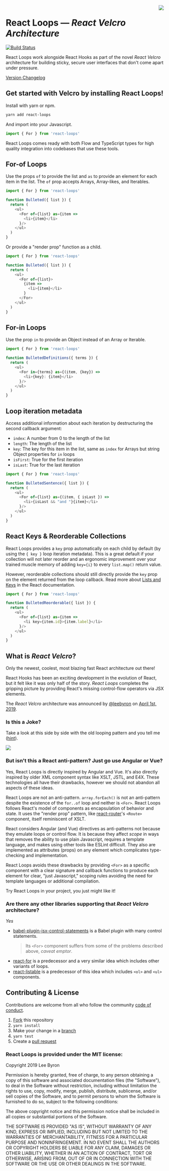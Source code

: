 <img align="right" src="assets/hook-and-loop.gif">

# React Loops — _React Velcro Architecture_

[![Build Status](https://travis-ci.com/leebyron/react-loops.svg?branch=master)](https://travis-ci.com/leebyron/react-loops)

React Loops work alongside React Hooks as part of the novel _React Velcro_
architecture for building sticky, secure user interfaces that don't come apart
under pressure.

[Version Changelog](https://github.com/leebyron/react-loops/releases)

## Get started with Velcro by installing React Loops!

Install with yarn or npm.

```sh
yarn add react-loops
```

And import into your Javascript.

```js
import { For } from 'react-loops'
```

React Loops comes ready with both Flow and TypeScript types for high quality
integration into codebases that use these tools.

## For-of Loops

Use the props `of` to provide the list and `as` to provide an element for
each item in the list. The `of` prop accepts Arrays, Array-likes,
and Iterables.

```js
import { For } from 'react-loops'

function Bulleted({ list }) {
  return (
    <ul>
      <For of={list} as={item =>
        <li>{item}</li>
      }/>
    </ul>
  )
}
```

Or provide a "render prop" function as a child.

```js
import { For } from 'react-loops'

function Bulleted({ list }) {
  return (
    <ul>
      <For of={list}>
        {item =>
          <li>{item}</li>
        }
      </For>
    </ul>
  )
}
```

## For-in Loops

Use the prop `in` to provide an Object instead of an Array or Iterable.

```js
import { For } from 'react-loops'

function BulletedDefinitions({ terms }) {
  return (
    <ul>
      <For in={terms} as={(item, {key}) =>
        <li>{key}: {item}</li>
      }/>
    </ul>
  )
}
```

## Loop iteration metadata

Access additional information about each iteration by destructuring the
second callback argument:

- `index`: A number from 0 to the length of the list
- `length`: The length of the list
- `key`: The key for this item in the list, same as `index` for Arrays
         but string Object properties for `in` loops
- `isFirst`: True for the first iteration
- `isLast`: True for the last iteration

```js
import { For } from 'react-loops'

function BulletedSentence({ list }) {
  return (
    <ul>
      <For of={list} as={(item, { isLast }) =>
        <li>{isLast && "and "}{item}</li>
      }/>
    </ul>
  )
}
```

## React Keys & Reorderable Collections

React Loops provides a `key` prop automatically on each child by default (by
using the `{ key }` loop iteration metadata). This is a great default if your
collection will not later reorder and an ergonomic improvement over your trained muscle memory of adding `key={i}` to every `list.map()` return value.

However, reorderable collections should still directly provide the `key` prop on
the element returned from the loop callback. Read more about [Lists and Keys](https://reactjs.org/docs/lists-and-keys.html) in the React documentation.

```js
import { For } from 'react-loops'

function BulletedReorderable({ list }) {
  return (
    <ul>
      <For of={list} as={item =>
        <li key={item.id}>{item.label}</li>
      }/>
    </ul>
  )
}
```


## What is _React Velcro_?

Only the newest, coolest, most blazing fast React architecture out there!

React Hooks has been an exciting development in the evolution of React, but it
felt like it was only half of the story. _React Loops_ completes the gripping
picture by providing React's missing control-flow operators via JSX elements.

The _React Velcro_ architecture was announced by [@leebyron](https://github.com/leebyron/) on [April 1st, 2019](https://twitter.com/leeb/status/1112867350389219328).

### Is this a Joke?

Take a look at this side by side with the old looping pattern and you tell me ([hint](https://media.giphy.com/media/l2SqbYoAwd3KK1wli/giphy.gif)).

<img src="assets/loops-vs-mapkeys.png">

### But isn't this a React anti-pattern? Just go use Angular or Vue?

Yes, React Loops is directly inspired by Angular and Vue. It's also directly
inspired by older XML component syntax like XSLT, JSTL, and E4X. These
technologies all have their drawbacks, however we should not abandon all aspects
of these ideas.

React Loops are not an anti-pattern. `array.forEach()` is not an anti-pattern
despite the existence of the `for..of` loop and neither is `<For>`. React
Loops follows React's model of components as encapsulation of behavior and
state. It uses the "render prop" pattern, like
[react-router](https://github.com/ReactTraining/react-router)'s  `<Route>` component, itself reminiscent of XSLT.

React considers Angular (and Vue) directives as anti-patterns not because
they emulate loops or control flow. It is because they affect _scope_ in ways
that removes the ability to use plain Javascript, requires a template
language, and makes using other tools like ESLint difficult. They also are
implemented as attributes (props) on any element which complicates type-checking
and implementation.

React Loops avoids these drawbacks by providing `<For>` as a specific component
with a clear signature and callback functions to produce each element for clear,
"just Javascript," scoping rules avoiding the need for template languages or
additional compilation.

Try React Loops in your project, you just might like it!

### Are there any other libraries supporting that _React Velcro_ architecture?

_*Yes*_

* [babel-plugin-jsx-control-statements](https://www.npmjs.com/package/babel-plugin-jsx-control-statements) is a Babel plugin with many control statements.
  > Its `<For>` component suffers from some of the problems described above, _caveat emptor_.
* [react-for](https://github.com/MJez29/react-for) is a predecessor and a very similar idea which includes other variants of loops.
* [react-listable](https://github.com/victorvoid/react-listable) is a predecessor of this idea which includes `<ol>` and `<ul>` components.

## Contributing & License

Contributions are welcome from all who follow the community
[code of conduct](https://www.contributor-covenant.org/version/1/4/code-of-conduct).

  1. [Fork](https://guides.github.com/activities/forking/) this repository
  2. `yarn install`
  3. Make your change in a [branch](https://help.github.com/en/articles/about-branches)
  4. `yarn test`
  5. Create a [pull request](https://help.github.com/en/articles/creating-a-pull-request-from-a-fork)

### React Loops is provided under the MIT license:

Copyright 2019 Lee Byron

Permission is hereby granted, free of charge, to any person obtaining a copy of
this software and associated documentation files (the "Software"), to deal in
the Software without restriction, including without limitation the rights to
use, copy, modify, merge, publish, distribute, sublicense, and/or sell copies of
the Software, and to permit persons to whom the Software is furnished to do so,
subject to the following conditions:

The above copyright notice and this permission notice shall be included in all
copies or substantial portions of the Software.

THE SOFTWARE IS PROVIDED "AS IS", WITHOUT WARRANTY OF ANY KIND, EXPRESS OR
IMPLIED, INCLUDING BUT NOT LIMITED TO THE WARRANTIES OF MERCHANTABILITY, FITNESS
FOR A PARTICULAR PURPOSE AND NONINFRINGEMENT. IN NO EVENT SHALL THE AUTHORS OR
COPYRIGHT HOLDERS BE LIABLE FOR ANY CLAIM, DAMAGES OR OTHER LIABILITY, WHETHER
IN AN ACTION OF CONTRACT, TORT OR OTHERWISE, ARISING FROM, OUT OF OR IN
CONNECTION WITH THE SOFTWARE OR THE USE OR OTHER DEALINGS IN THE SOFTWARE.
